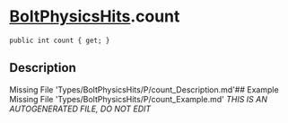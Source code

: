 # [BoltPhysicsHits](Types/BoltPhysicsHits.md).count
`public int count { get; }`
## Description
Missing File 'Types/BoltPhysicsHits/P/count_Description.md'## Example
Missing File 'Types/BoltPhysicsHits/P/count_Example.md'
*THIS IS AN AUTOGENERATED FILE, DO NOT EDIT*
